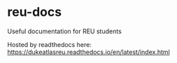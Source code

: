 # reu-docs

Useful documentation for REU students

Hosted by readthedocs here: https://dukeatlasreu.readthedocs.io/en/latest/index.html
